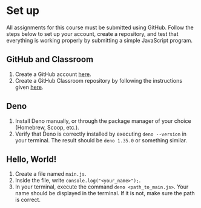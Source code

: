 # Set up

All assignments for this course must be submitted using GitHub. Follow
the steps below to set up your account, create a repository, and test
that everything is working properly by submitting a simple JavaScript
program.

## GitHub and Classroom

1.  Create a GitHub account [here][GitHub account].
2.  Create a GitHub Classroom repository by following the instructions
    given [here][GitHub Classroom].

[GitHub account]: https://github.com/join
[GitHub Classroom]: https://classroom.github.com/a/E1uyvvSZ

## Deno

1.  Install Deno manually, or through the package manager of your choice
    (Homebrew, Scoop, etc.).
2.  Verify that Deno is correctly installed by executing `deno
    --version` in your terminal. The result should be `deno 1.35.0` or
    something similar.

## Hello, World!

1.  Create a file named `main.js`.
2.  Inside the file, write `console.log("<your_name>");`.
3.  In your terminal, execute the command `deno <path_to_main.js>`. 
    Your name should be displayed in the terminal. If it is not, make
    sure the path is correct.
